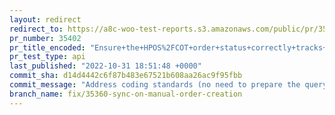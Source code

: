 ```yaml
---
layout: redirect
redirect_to: https://a8c-woo-test-reports.s3.amazonaws.com/public/pr/35402/api/index.html
pr_number: 35402
pr_title_encoded: "Ensure+the+HPOS%2FCOT+order+status+correctly+tracks+the+CPT+order+status"
pr_test_type: api
last_published: "2022-10-31 18:51:48 +0000"
commit_sha: d14d4442c6f87b483e67521b608aa26ac9f95fbb
commit_message: "Address coding standards (no need to prepare the query when there are…"
branch_name: fix/35360-sync-on-manual-order-creation
---
```

